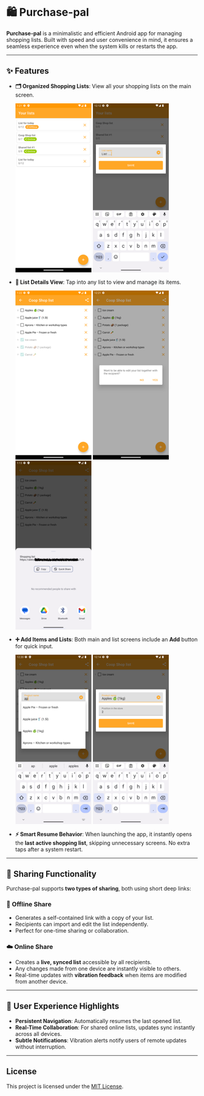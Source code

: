 # 🛍️ Purchase-pal

**Purchase-pal** is a minimalistic and efficient Android app for managing shopping lists. Built with speed and user
convenience in mind, it ensures a seamless experience even when the system kills or restarts the app.

---

## ✨ Features

* **🗂️ Organized Shopping Lists**:
  View all your shopping lists on the main screen.
  <div>
    <img src="./demo/Offline_online_lists.png" alt="Offline & Online Lists" width="200" />
    <img src="./demo/add_list.png" alt="Add Shopping List" width="200" />
  </div>

* **📝 List Details View**:
  Tap into any list to view and manage its items.
  <div>
    <img src="./demo/Completed_items.png" alt="Items example" width="200" />
    <img src="./demo/share_list_prompt.png" alt="Share Shopping List" width="200" />
    <img src="./demo/share_list_android_prompt.png" alt="Select application to share list" width="200" />
  </div>

* **➕ Add Items and Lists**:
  Both main and list screens include an **Add** button for quick input.
  <div>
    <img src="./demo/add_item_suggestions.png" alt="Offline & Online Lists" width="200" />
    <img src="./demo/add_product.png" alt="Offline & Online Lists" width="200" />
  </div>

* **⚡ Smart Resume Behavior**:
  When launching the app, it instantly opens the **last active shopping list**, skipping unnecessary screens. No extra
  taps after a system restart.

---

## 🔗 Sharing Functionality

Purchase-pal supports **two types of sharing**, both using short deep links:

### 📎 Offline Share

* Generates a self-contained link with a copy of your list.
* Recipients can import and edit the list independently.
* Perfect for one-time sharing or collaboration.

### ☁️ Online Share

* Creates a **live, synced list** accessible by all recipients.
* Any changes made from one device are instantly visible to others.
* Real-time updates with **vibration feedback** when items are modified from another device.

---

## 📱 User Experience Highlights

* **Persistent Navigation**: Automatically resumes the last opened list.
* **Real-Time Collaboration**: For shared online lists, updates sync instantly across all devices.
* **Subtle Notifications**: Vibration alerts notify users of remote updates without interruption.

---

## License

This project is licensed under the [MIT License](./LICENSE).